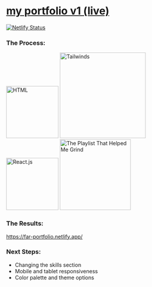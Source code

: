 <span>
<h1>
<a href="https://far-portfolio.netlify.app/">my portfolio v1 (live)</a>
</h1>


[![Netlify Status](https://api.netlify.com/api/v1/badges/f7fbdaa5-14cc-4333-915b-37151bd2374b/deploy-status)](https://app.netlify.com/sites/far-portfolio/deploys) ![[](https://far-portfolio.netlify.app/)](https://img.shields.io/badge/website-live-neongreen)

<h3>The Process: </h3>
<span>
<img src="https://img.shields.io/badge/HTML5-E34F26?style=for-the-badge&logo=html5&logoColor=white" alt="HTML" width="140px">
<img src="https://img.shields.io/badge/Tailwind_CSS-38B2AC?style=for-the-badge&logo=tailwind-css&logoColor=white" alt="Tailwinds" width="230px">
<img src="https://img.shields.io/badge/React-20232A?style=for-the-badge&logo=react&logoColor=61DAFB
" alt="React.js" width="140px">
<a href="https://open.spotify.com/album/3uPOSDtQ4ZX6NbHhdIzESH?si=zM_Ape8gTUOc2HIlp7ufrg"><img src="https://img.shields.io/badge/Work Mode-1ED760?&style=for-the-badge&logo=spotify&logoColor=white" alt="The Playlist That Helped Me Grind" width="190px"></a>
</span>

<br>

<h3>The Results: </h3>

https://far-portfolio.netlify.app/


<h3>Next Steps: </h3>
<ul>
<li>Changing the skills section
<li>Mobile and tablet responsiveness
<li>Color palette and theme options
</ul>
